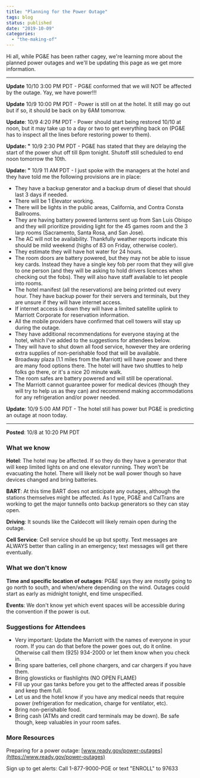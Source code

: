 ```yaml
---
title: "Planning for the Power Outage"
tags: blog
status: published
date: "2019-10-09"
categories: 
  - "the-making-of"
---
```


Hi all, while PG&E has been rather cagey, we're learning more about the planned power outages and we'll be updating this page as we get more information.

* * *

**Update** 10/10 3:00 PM PDT - PG&E conformed that we will NOT be affected by the outage. Yay, we have power!!!

**Update** 10/9 10:00 PM PDT - Power is still on at the hotel. It still may go out but if so, it should be back on by 6AM tomorrow.

**Update**: 10/9 4:20 PM PDT - Power should start being restored 10/10 at noon, but it may take up to a day or two to get everything back on (PG&E has to inspect all the lines before restoring power to them).

**Update: "** 10/9 2:30 PM PDT - PG&E has stated that they are delaying the start of the power shut off till 8pm tonight. Shutoff still scheduled to end noon tomorrow the 10th.

**Update: "** 10/9 11 AM PDT - I just spoke with the managers at the hotel and they have told me the following provisions are in place:

- They have a backup generator and a backup drum of diesel that should last 3 days if needed.
- There will be 1 Elevator working.
- There will be lights in the public areas, California, and Contra Consta Ballrooms.
- They are having battery powered lanterns sent up from San Luis Obispo and they will prioritize providing light for the 45 games room and the 3 larp rooms (Sacramento, Santa Rosa, and San Jose).
- The AC will not be availability. Thankfully weather reports indicate this should be mild weekend (highs of 83 on Friday, otherwise cooler).
- They estimate they will have hot water for 24 hours.
- The room doors are battery powered, but they may not be able to issue key cards. Instead they have a single key fob per room that they will give to one person (and they will be asking to hold drivers licences when checking out the fobs). They will also have staff available to let people into rooms.
- The hotel manifest (all the reservations) are being printed out every hour. They have backup power for their servers and terminals, but they are unsure if they will have internet access.
- If internet access is down they will have a limited satellite uplink to Marriott Corporate for reservation information.
- All the mobile providers have confirmed that cell towers will stay up during the outage.
- They have additional recommendations for everyone staying at the hotel, which I've added to the suggestions for attendees below.
- They will have to shut down all food service, however they are ordering extra supplies of non-perishable food that will be available.
- Broadway plaza (1.1 miles from the Marriott) will have power and there are many food options there. The hotel will have two shuttles to help folks go there, or it's a nice 20 minute walk.
- The room safes are battery powered and will still be operational.
- The Marriott cannot guarantee power for medical devices (though they will try to help us as they can) and recommend making accommodations for any refrigeration and/or power needed.

**Update**: 10/9 5:00 AM PDT - The hotel still has power but PG&E is predicting an outage at noon today.

* * *

**Posted**: 10/8 at 10:20 PM PDT

### What we know

**Hotel**: The hotel may be affected. If so they do they have a generator that will keep limited lights on and one elevator running. They won’t be evacuating the hotel. There will likely not be wall power though so have devices changed and bring batteries.

**BART**: At this time BART does not anticipate any outages, although the stations themselves might be affected. As I type, PG&E and CalTrans are working to get the major tunnells onto backup generators so they can stay open.

**Driving**: It sounds like the Caldecott will likely remain open during the outage.

**Cell Service**: Cell service should be up but spotty. Text messages are ALWAYS better than calling in an emergency; text messages will get there eventually.

### What we don't know

**Time and specific location of outages**: PG&E says they are mostly going to go north to south, and when/where depending on the wind. Outages could start as early as midnight tonight, end time unspecified.

**Events**: We don't know yet which event spaces will be accessible during the convention if the power is out.

### Suggestions for Attendees

- Very important: Update the Marriott with the names of everyone in your room. If you can do that before the power goes out, do it online. Otherwise call them (925) 934-2000 or let them know when you check in.
- Bring spare batteries, cell phone chargers, and car chargers if you have them.
- Bring glowsticks or flashlights (NO OPEN FLAME)
- Fill up your gas tanks before you get to the afffected areas if possible and keep them full.
- Let us and the hotel know if you have any medical needs that require power (refrigeration for medication, charge for ventilator, etc).
- Bring non-perishable food.
- Bring cash (ATMs and credit card terminals may be down). Be safe though, keep valuables in your room safes.

### More Resources

Preparing for a power outage: [www.ready.gov/power-outages](https://www.ready.gov/power-outages)

Sign up to get alerts: Call 1-877-9000-PGE or text "ENROLL" to 97633
